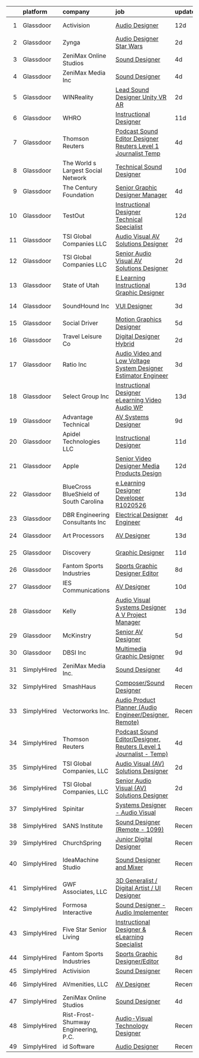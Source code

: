

|    | platform    | company                                | job                                                                                                                                                                                                                                                                                                                                                                                                                                                                                                                                                                                                                                                                                                                                                                                                                                                                                                                                                                                                                                                                                                                                                                                                                                                                                                                                                                                                                                                                                                                                                                                                                                                                                                                      | update_time   | location           |
|---:|:------------|:---------------------------------------|:-------------------------------------------------------------------------------------------------------------------------------------------------------------------------------------------------------------------------------------------------------------------------------------------------------------------------------------------------------------------------------------------------------------------------------------------------------------------------------------------------------------------------------------------------------------------------------------------------------------------------------------------------------------------------------------------------------------------------------------------------------------------------------------------------------------------------------------------------------------------------------------------------------------------------------------------------------------------------------------------------------------------------------------------------------------------------------------------------------------------------------------------------------------------------------------------------------------------------------------------------------------------------------------------------------------------------------------------------------------------------------------------------------------------------------------------------------------------------------------------------------------------------------------------------------------------------------------------------------------------------------------------------------------------------------------------------------------------------|:--------------|:-------------------|
|  1 | Glassdoor   | Activision                             | [Audio Designer](https://www.glassdoor.com/partner/jobListing.htm?pos=121&ao=1136043&s=58&guid=00000181ec08ec5c98d4c6abfe54a00a&src=GD_JOB_AD&t=SR&vt=w&cs=1_9d7269e0&cb=1657522417072&jobListingId=1007969460398&jrtk=3-0-1g7m0hr3tihlm801-1g7m0hr49i6hn800-7c373c23d77b92fb-)                                                                                                                                                                                                                                                                                                                                                                                                                                                                                                                                                                                                                                                                                                                                                                                                                                                                                                                                                                                                                                                                                                                                                                                                                                                                                                                                                                                                                                          | 12d           | Middleton, WI      |
|  2 | Glassdoor   | Zynga                                  | [Audio Designer   Star Wars](https://www.glassdoor.com/partner/jobListing.htm?pos=126&ao=1136043&s=58&guid=00000181ec08ec5c98d4c6abfe54a00a&src=GD_JOB_AD&t=SR&vt=w&cs=1_dc150745&cb=1657522417073&jobListingId=1007993380064&jrtk=3-0-1g7m0hr3tihlm801-1g7m0hr49i6hn800-0fc3e19434bdf110-)                                                                                                                                                                                                                                                                                                                                                                                                                                                                                                                                                                                                                                                                                                                                                                                                                                                                                                                                                                                                                                                                                                                                                                                                                                                                                                                                                                                                                              | 2d            | Austin, TX         |
|  3 | Glassdoor   | ZeniMax Online Studios                 | [Sound Designer](https://www.glassdoor.com/partner/jobListing.htm?pos=112&ao=1136043&s=58&guid=00000181ec08ec5c98d4c6abfe54a00a&src=GD_JOB_AD&t=SR&vt=w&cs=1_c169271e&cb=1657522417072&jobListingId=1007987898183&jrtk=3-0-1g7m0hr3tihlm801-1g7m0hr49i6hn800-24df4d8b56ead997-)                                                                                                                                                                                                                                                                                                                                                                                                                                                                                                                                                                                                                                                                                                                                                                                                                                                                                                                                                                                                                                                                                                                                                                                                                                                                                                                                                                                                                                          | 4d            | Hunt Valley, MD    |
|  4 | Glassdoor   | ZeniMax Media Inc                      | [Sound Designer](https://www.glassdoor.com/partner/jobListing.htm?pos=113&ao=1136043&s=58&guid=00000181ec08ec5c98d4c6abfe54a00a&src=GD_JOB_AD&t=SR&vt=w&cs=1_a9bb98b9&cb=1657522417072&jobListingId=1007988325078&jrtk=3-0-1g7m0hr3tihlm801-1g7m0hr49i6hn800-55614e727ac16db0-)                                                                                                                                                                                                                                                                                                                                                                                                                                                                                                                                                                                                                                                                                                                                                                                                                                                                                                                                                                                                                                                                                                                                                                                                                                                                                                                                                                                                                                          | 4d            | Hunt Valley, MD    |
|  5 | Glassdoor   | WINReality                             | [Lead Sound Designer  Unity  VR AR ](https://www.glassdoor.com/partner/jobListing.htm?pos=114&ao=1136043&s=58&guid=00000181ec08ec5c98d4c6abfe54a00a&src=GD_JOB_AD&t=SR&vt=w&ea=1&cs=1_ff4fa3cb&cb=1657522417072&jobListingId=1007993534336&jrtk=3-0-1g7m0hr3tihlm801-1g7m0hr49i6hn800-5400ce57ad62e762-)                                                                                                                                                                                                                                                                                                                                                                                                                                                                                                                                                                                                                                                                                                                                                                                                                                                                                                                                                                                                                                                                                                                                                                                                                                                                                                                                                                                                                 | 2d            | Austin, TX         |
|  6 | Glassdoor   | WHRO                                   | [Instructional Designer](https://www.glassdoor.com/partner/jobListing.htm?pos=120&ao=1136043&s=58&guid=00000181ec08ec5c98d4c6abfe54a00a&src=GD_JOB_AD&t=SR&vt=w&cs=1_4e8347b4&cb=1657522417072&jobListingId=1007971431373&jrtk=3-0-1g7m0hr3tihlm801-1g7m0hr49i6hn800-ee1c5b8f6d427c8b-)                                                                                                                                                                                                                                                                                                                                                                                                                                                                                                                                                                                                                                                                                                                                                                                                                                                                                                                                                                                                                                                                                                                                                                                                                                                                                                                                                                                                                                  | 11d           | Norfolk, VA        |
|  7 | Glassdoor   | Thomson Reuters                        | [Podcast Sound Editor Designer  Reuters  Level 1 Journalist   Temp ](https://www.glassdoor.com/partner/jobListing.htm?pos=103&ao=1110586&s=58&guid=00000181ec08ec5c98d4c6abfe54a00a&src=GD_JOB_AD&t=SR&vt=w&cs=1_b0b39766&cb=1657522417070&jobListingId=1007988334365&cpc=D3E44275D43A938E&jrtk=3-0-1g7m0hr3tihlm801-1g7m0hr49i6hn800-e8caf184a0c6f5a3--6NYlbfkN0CjNG0qDFC9vBxfUJnRpXh8fasJ_-3AjV6caG0C4DoAxAHUoOIq08mxEzFn-hfPuaxSY-nJjtYRgLlKnxbcWR5ZWD1tD9w45AfG9mMdTWI3bmPp1p4pEn0y8W-QWYFJbU1lRmJv_dQZf_a5a8pB6zAls2mmCx0Amgsti1S7q-iXpzZOWgTXKvm5G0NOmoESc4xMJxuoyGsPDJuUR9xDTPMlMLa0l20tAWm_Y1xo45uFAV-D7L2QYBObQobc6jXlXUH9Ms2eWpOeAZbkT3u-3Mo-l-3c9nrbzj-9tlZoR0U8rLpv_hjJmAyHFcPzY3_CuJx6uR6WsSPSpeqtdSILHb6zEPnCQytwImMpYThqOsH_aMexroT94a3-mcdF1y0G3bvOdvVraDuGIQgFffOpp0_XIZQyEHwYHvL-doB6NReXq7mrQfsm8O-ngRpqBvGdJWScocCY76JNMfMrNFs_-qwHDlqfTf_cp4BYO2IWLvweJHvI2OaIQFYAejVy_yMbPJZtqeLBHsDZnPgQKErB6t_MT2JZCdJyHmLdf-gZc9ZTBc-dPvXK2XkV5uckQvr-hC07XJnwM3DxkqhyHoYlqUNWVY7e1AjNYDUKFP3CbDo_Dao7PRAhrCsxj1_3tOXAr6zRJ7qaX8hzaMr-Psn8L9aaFCXHcXDAJQIgicbIJfrHbJlB8_gf3Kw0lGslYmfNWJSrt46J1JMFlNWNQDwurzwpnuIsyu3cULtSPT_MJoLSScjxAnCa9pMz36Wg_WHwFF_BDCsmrMCKNHefBHy3nVzNFlmJQtn3oLA4d25Vbz9UzUMJnA62_QOeOiGPVij1MXdm7iFt9o4n3VZhyvMQLd50ZfYBiFLZbiuEPKCfeuQCwQaHX6KIjHcaRqWDMPrc5yLe-E-sYJt2CPA_I05FLjsj3MkPxInIi2cXjoJojj0KNUfIDl-JZZMoG8zMWiCTf_-e4hSzxfY0c1hBFVjB4y5EIHrQVipZIrrwi8nsh7hnhR8NIkdcvNAcHYmoalbDiMSo-ej3ZBie9yvabnfoTTuE-I8k0A4AzFt3FZa5TqXw0HNNt93jj7XD23EglGdHxOoktaFvr98l5-pD2N5Wx2wUExw02qAFnS3zUMNUNUGRjM3cSOUEYZ48DVWeEBAU6D1vQxmLNdMNtUTcwDYCiZd5lBW5KhavvdONwnUKfUDovmfQCsJYWOcAk19LYUWEO10zAEfDM06u2H0Aer5pmFgYskpOF_yWbKWmzLSFU9gMUjbcxszFNlGxpLnIU_Bo2yYuRLmxEtJIuAUVYsX0Rtsd) | 4d            | New York, NY       |
|  8 | Glassdoor   | The World s Largest Social Network     | [Technical Sound Designer](https://www.glassdoor.com/partner/jobListing.htm?pos=109&ao=1110586&s=58&guid=00000181ec08ec5c98d4c6abfe54a00a&src=GD_JOB_AD&t=SR&vt=w&ea=1&cs=1_8bd79957&cb=1657522417072&jobListingId=1007975397724&cpc=F4EED0218A761C36&jrtk=3-0-1g7m0hr3tihlm801-1g7m0hr49i6hn800-657842c4e48d542a--6NYlbfkN0DSgjPPcnEdvoK3uuxfISLALE6pB1FR7YSHOr_tSg5_QGIhoz_2VqUepdcKLBLI_zSL88PC2MXrQyC8zo8A0slZtXWrTLKNR985l-7TwPgsBaTyHdWgdVa6eqRVkqmsQUtjxbdpqpAnNBt_oMK_XWkSICRKn7Mk-tJK3MGnscNYTzVTtcjE374sd79vj0yVHnxPWCl0LrPjAJoN-nEveS-fGPzfoLZ25ESJR3RLuh3iw30quj5NTMX_3uKZO4vO46RzfFGpgxySMD8s5uPHoo2p-vCV8zEmsdrq2Z8j_3dz5-l5ejAqWn6MLbTk-vxApL-Drt1UFvxn9plZe6p22HDghu2u6P16HvZQnN5iu9YqO-ZfxXl3MbnKiLLKfFrBbEbVTYpcaIe5bu0FfSPDdOVcr9eOOcfZpCyf6MdjH1T8Jd2vDhoTqGZ60e0O7J3fv-oAbfkXIw7IP4LDMsYmglBgPwRSdxvOtn3059PFwoBEm753olEVRyLzdMYeTBM9bReTB4vMRLlmxxdxneZJumStqL8b1VVYWbpTPIP__fgxv9PZlvmqnqn101b8NBjYOfZTpe3u3NlrSIwS2snSWmlV)                                                                                                                                                                                                                                                                                                                                                                                                                                                                                                                                                                                                                                                                                                                                                                      | 10d           | Los Angeles, CA    |
|  9 | Glassdoor   | The Century Foundation                 | [Senior Graphic Designer Manager](https://www.glassdoor.com/partner/jobListing.htm?pos=124&ao=1136043&s=58&guid=00000181ec08ec5c98d4c6abfe54a00a&src=GD_JOB_AD&t=SR&vt=w&ea=1&cs=1_43dfd098&cb=1657522417073&jobListingId=1007986879590&jrtk=3-0-1g7m0hr3tihlm801-1g7m0hr49i6hn800-a3286ed62dd61305-)                                                                                                                                                                                                                                                                                                                                                                                                                                                                                                                                                                                                                                                                                                                                                                                                                                                                                                                                                                                                                                                                                                                                                                                                                                                                                                                                                                                                                    | 4d            | New York, NY       |
| 10 | Glassdoor   | TestOut                                | [Instructional Designer Technical Specialist](https://www.glassdoor.com/partner/jobListing.htm?pos=106&ao=1110586&s=58&guid=00000181ec08ec5c98d4c6abfe54a00a&src=GD_JOB_AD&t=SR&vt=w&ea=1&cs=1_5d59fe9f&cb=1657522417071&jobListingId=1007968675049&cpc=545C0D17DAD7ABB7&jrtk=3-0-1g7m0hr3tihlm801-1g7m0hr49i6hn800-1380ac97e8268147--6NYlbfkN0DvEm3ZFflYNZDyIfyg5N-cpxjGt5mtAUGKsixrF0JahBY4k2ZO2G0_QOQvzzzovZti6CUZ07yDcSAu22S-eRSPvY7bDzV-S6HY13A6nzDugxOQS6d-bF6ZmzcbMDTfjOITMBTy8dn6cVmHLMezpI4MWgvkVHVg6EWMpyeArA91CCtDMZisLSDsqEhIv6nqasORP5Uu1VwMf_D1x2v_vGc2QPnmZ3gNvidsUBAR8q9wkeaKp1akKa6_PwgzWaCflUtudjZSH6M0n-X4j2Uiaazcp4Xsum4wneP0JK2ez_J7TZeqXCM-8R7t_JCVmPAngCXEXleGkAHud_kNFJOqjM006B0Y4DQzSasIxZfuYxjwZcwEj-fuB1K2F_lKJaMMj4RJS0atNJUni1wJvXrNVvQrm5pLQAACJ2HRZqp2oSvo11kiO6lYZdGUt1q3Jbh7kPRktOcw2yKM5PsRr_PukISoLZfvokj0vKH8HYdXYQr3nIyw7HIeN5gZHo_FzLId43qJ9WGSDvKA8cLoX3XF_Dq_KAu63ikx_NAy17AmFVOL4QtQ62wVD9WsRiUi0Vl3HIQTdV65-SVaqEUr0Q9l1sybgonkPK3QGuw%3D)                                                                                                                                                                                                                                                                                                                                                                                                                                                                                                                                                                                                                                                                                                                                     | 12d           | Pleasant Grove, UT |
| 11 | Glassdoor   | TSI Global Companies  LLC              | [Audio Visual  AV  Solutions Designer](https://www.glassdoor.com/partner/jobListing.htm?pos=101&ao=1110586&s=58&guid=00000181ec08ec5c98d4c6abfe54a00a&src=GD_JOB_AD&t=SR&vt=w&ea=1&cs=1_61cf296a&cb=1657522417070&jobListingId=1007993261181&cpc=3B453408E5782294&jrtk=3-0-1g7m0hr3tihlm801-1g7m0hr49i6hn800-d5cc32c3be7cb3f1--6NYlbfkN0AWNeWD9j0Anv7cu0YAx4MRGy5lC57LhfIKHhakuygoFQXVahOJlnVZR-oq6_nHXj8eruS9QxxIu-gfpQvA8tZQQlEFih3L5Z2TIopFkaDWIbf1YEL6LD7CNq-2Ttcdtoz0X6j9esD3EeHK8I2J0Rs0K7q5MXFHfumRcQFtcnk5NKNDH4-cBcJmwn0I7pC2G6vNaWiUPFmdKzWSpOI0E2t2kwlRgRQdeRBuwiCs3mydsG3TtZnCdJsqxcWXOdDddZB4w4jlqSyuvGz7wXeb8UlM7ksVFR0bYGSx8tvpaj2xd8in_LxojYPCxGjbodOs5KwTjHyGC99Y6D7OeOS85R-3NxhljhsD_-UfgrKmYeXb79wjXq1xFgrxI9NBK17Fd5nTbaIp8BSLH9FxdIOoWz6jSqTUPfXIwmyjgMqSHOBnkeDe0-b_CrM9Br-SBwN8c9CFb4xZAh4M-eTGTIPTvpil2r5cJYiUIVpxMjWdRcmVRY1R-R27KiR8IWmRF7ACEUJOkog0vYGc1g%3D%3D)                                                                                                                                                                                                                                                                                                                                                                                                                                                                                                                                                                                                                                                                                                                                                                                                                              | 2d            | Missouri           |
| 12 | Glassdoor   | TSI Global Companies  LLC              | [Senior Audio Visual  AV  Solutions Designer](https://www.glassdoor.com/partner/jobListing.htm?pos=105&ao=1110586&s=58&guid=00000181ec08ec5c98d4c6abfe54a00a&src=GD_JOB_AD&t=SR&vt=w&ea=1&cs=1_014ca12b&cb=1657522417071&jobListingId=1007993283297&cpc=E5CA8B5EFD9AC7B2&jrtk=3-0-1g7m0hr3tihlm801-1g7m0hr49i6hn800-c9b92e72d4f88530--6NYlbfkN0AWNeWD9j0Anv7cu0YAx4MRGy5lC57LhfIKHhakuygoFQXVahOJlnVZVayl1MwmxdSREEmt8rhtuZg3dC_Y4t9T7kUzH7NMHoBcGBIErNc8U8p8KtysrEKUQEpoG1wpY2ZFRiSfejZi8BmZMPzqsCbhiAPYggDBAMjXwehQ0Dp5grAW0M6o6fZys44FbwwWEnlR-QPSsYK55cx4KAgLkY0-ETPYq7c6-7tphBikGOQLlCAbqT02PyeyxpT_zxi6Ye_9EZsR2UIuu3mbVyk_HV3NyIRTEDWr7P2jPGJXOXKOFw2FiOfKQ5LZy3r3zbYKkZgQbNvgRH3zQzZGNeDvcqe9yavvHtmODJbWnxkcdzNjQN2JtHvsjSrL8WN2L2AEL9V6JAfx6ZkgCF8mYKbx2w3rM3QZon2yVLhmi3ZCl51_CaALIlQ5hYvZhiN_JoHxokpW8_2NCHGZAQnsI0i2y17XqwxUlVB3ezoi5Ry6ro-YpD4T3F9hSPPdu4ZgXv6TkHKafGbel_HMuw%3D%3D)                                                                                                                                                                                                                                                                                                                                                                                                                                                                                                                                                                                                                                                                                                                                                                                                                       | 2d            | Missouri           |
| 13 | Glassdoor   | State of Utah                          | [E Learning Instructional Graphic Designer](https://www.glassdoor.com/partner/jobListing.htm?pos=118&ao=1136043&s=58&guid=00000181ec08ec5c98d4c6abfe54a00a&src=GD_JOB_AD&t=SR&vt=w&cs=1_918a5f4d&cb=1657522417072&jobListingId=1007967268443&jrtk=3-0-1g7m0hr3tihlm801-1g7m0hr49i6hn800-12582fb7fc60c516-)                                                                                                                                                                                                                                                                                                                                                                                                                                                                                                                                                                                                                                                                                                                                                                                                                                                                                                                                                                                                                                                                                                                                                                                                                                                                                                                                                                                                               | 13d           | Salt Lake City, UT |
| 14 | Glassdoor   | SoundHound Inc                         | [VUI Designer](https://www.glassdoor.com/partner/jobListing.htm?pos=116&ao=1136043&s=58&guid=00000181ec08ec5c98d4c6abfe54a00a&src=GD_JOB_AD&t=SR&vt=w&ea=1&cs=1_4c99427b&cb=1657522417072&jobListingId=1007991174035&jrtk=3-0-1g7m0hr3tihlm801-1g7m0hr49i6hn800-a3597de432b60e1b-)                                                                                                                                                                                                                                                                                                                                                                                                                                                                                                                                                                                                                                                                                                                                                                                                                                                                                                                                                                                                                                                                                                                                                                                                                                                                                                                                                                                                                                       | 3d            | Santa Clara, CA    |
| 15 | Glassdoor   | Social Driver                          | [Motion Graphics Designer](https://www.glassdoor.com/partner/jobListing.htm?pos=119&ao=1136043&s=58&guid=00000181ec08ec5c98d4c6abfe54a00a&src=GD_JOB_AD&t=SR&vt=w&ea=1&cs=1_5804546c&cb=1657522417072&jobListingId=1007986179722&jrtk=3-0-1g7m0hr3tihlm801-1g7m0hr49i6hn800-ff230f3f3767e2a5-)                                                                                                                                                                                                                                                                                                                                                                                                                                                                                                                                                                                                                                                                                                                                                                                                                                                                                                                                                                                                                                                                                                                                                                                                                                                                                                                                                                                                                           | 5d            | Chicago, IL        |
| 16 | Glassdoor   | Travel   Leisure Co                    | [Digital Designer  Hybrid ](https://www.glassdoor.com/partner/jobListing.htm?pos=117&ao=1136043&s=58&guid=00000181ec08ec5c98d4c6abfe54a00a&src=GD_JOB_AD&t=SR&vt=w&cs=1_ccbd7e09&cb=1657522417072&jobListingId=1007993327869&jrtk=3-0-1g7m0hr3tihlm801-1g7m0hr49i6hn800-fe84b9874b2caaef-)                                                                                                                                                                                                                                                                                                                                                                                                                                                                                                                                                                                                                                                                                                                                                                                                                                                                                                                                                                                                                                                                                                                                                                                                                                                                                                                                                                                                                               | 2d            | Orlando, FL        |
| 17 | Glassdoor   | Ratio Inc                              | [Audio Video and Low Voltage System Designer  Estimator  Engineer](https://www.glassdoor.com/partner/jobListing.htm?pos=104&ao=1110586&s=58&guid=00000181ec08ec5c98d4c6abfe54a00a&src=GD_JOB_AD&t=SR&vt=w&ea=1&cs=1_16b63013&cb=1657522417071&jobListingId=1007990573933&cpc=A1E2D04CAB10975F&jrtk=3-0-1g7m0hr3tihlm801-1g7m0hr49i6hn800-a22815fcd649ceed--6NYlbfkN0DLxniXb9xd09bch3T7EymxCrgj1jiT2kSu__xrmi42oF6tRRjGLgy9CSCUvlu0o-G0f9mP3vXOY25QFtPpOgKZRLLJv-Wzl2jZDDJN7VD9xffB-warem3eXA0nhYC6MxajdbDhS4OuVwx3kRH1U4zCgroOa4MZ6m1JcZM3n5e4HfMar1NEX1Zic41PscWSc_sSJc5v4t_b-qrTvi0p_VjliEiXvCLU-Fh-9y-Jar2b8XHZrcEE2s4bLWKaSeGSWxXoTwmSAWeSsBqVq6ChhFn-gMAQe8i5ZxdfXjF2kswW5h3YAujZ9OJq_0KMRG4M5UARrI9piP0_AaINgdHsejZLIQ1cA17585UVtdqsfLkbuVMlFHvNfnINfZqG7bs-0AWy4Je4rPGqbUUAX9Ai72-Wzh6gVTtfk0ebOFb4JTrJb8BTrYySIwHJ4XMKv4tXkKJOrdSIMEPGbpCvfPpDWO3zDRcKaATQBmD98zihojB0N7GJXWx9U66DKXhdMH3AGW_vrAeMMtQ6X7n5wl6YVWn8I2mRcc1IOzHvZMSYSqx2-OJKvMvxFO_nrDcnTvKlkes%3D)                                                                                                                                                                                                                                                                                                                                                                                                                                                                                                                                                                                                                                                                                                                                                | 3d            | Farmington, UT     |
| 18 | Glassdoor   | Select Group Inc                       | [Instructional Designer  eLearning  Video Audio    WP](https://www.glassdoor.com/partner/jobListing.htm?pos=107&ao=1110586&s=58&guid=00000181ec08ec5c98d4c6abfe54a00a&src=GD_JOB_AD&t=SR&vt=w&ea=1&cs=1_367f730a&cb=1657522417071&jobListingId=1007965743112&cpc=AECEB822CA110EBC&jrtk=3-0-1g7m0hr3tihlm801-1g7m0hr49i6hn800-975253586d041dc0--6NYlbfkN0Bcn-ADAbRvyrq3DH3YqD1gQOSfU_zTPvvfh0XXiz3pBAa41gXbEVBKQgVaXyt5edISc9bqP53tRPLteqUh4QwbmKEwD0Ly9LIynFhKlkBBOX1urAMP3goMqmB7FsCw1DJLToJjJKgdA2XxFUBlOvaRm9kvNxg5nSULJZu9Z2BIzm6NqSMg2xrFSVQ-cVV53aXx8JHshlsSt_xWpnZlX_Ab1MdhfORUN9qigKj93zFvtV3h9T9Mq-X0ceQAC7BVJ-qxGsUo5VoAePJLJ-iplmK3ZVAncNu1jiYW8FZwmDc8r6mHUDw4X_dNwzxYZ1TIJzHGMJoroZc1S1bbIeSJTERDla3ydlsmH-pfN-UiYzViEiqikDjx48gI2sJGpt_KHTPaJX3AWbft12IfaE8VyiP6cd2cpY72ia6BGODLRqpi0yNt_5575bTK6MM6-OGcyTqjyKzURIrUz2zHHu_RiT3NIt_4eaJQKgs7Ujly7UaA7Qq6eMEQ1SKvtHD4IBNGdsyIghfaPDAeCQ%3D%3D)                                                                                                                                                                                                                                                                                                                                                                                                                                                                                                                                                                                                                                                                                                                                                                                                              | 13d           | White Plains, NY   |
| 19 | Glassdoor   | Advantage Technical                    | [AV Systems Designer](https://www.glassdoor.com/partner/jobListing.htm?pos=110&ao=1110586&s=58&guid=00000181ec08ec5c98d4c6abfe54a00a&src=GD_JOB_AD&t=SR&vt=w&ea=1&cs=1_24a3971e&cb=1657522417072&jobListingId=1007977363508&cpc=48B9F4758953335C&jrtk=3-0-1g7m0hr3tihlm801-1g7m0hr49i6hn800-0d648a499f3c8bd0--6NYlbfkN0CQRQ3eiV4YWjrRS1ho7HVQ9JO8v6Fb3eU0yDOJbdOiEguntuRlpE4-_N6DYLNj-GqhBku8oZcW0HlUxZShoWJeeNFdMJsRJTbJyn-3XNHA3Zd9y2JV5V6xqLj5pIjmG6U3qU12DkOy4CPo6EKOnw8P-y1TlN935dvuYLJ3GZWAgwHS94vS-TBqWhICfG-DGU1ZBkQ_NWgWnwRM7YKEg85dxXxHnZQ3holOLcVknKNKfBY3Nt6npTcqdTC0Ct6hAHvpC6TghLRvIaTMvXUkoMPwXPUHG6MGuqf7s1BokE13U7OgrVXrnMbeRoXaCTkNPlzdnUu2t2ZEjgfKGg1SocyXDf9jnjsv8AkW_BGkXQHu0wkfXsJnsxZMdZHteaDtMzbmtZXYPYc_Ftc06U4RNaMdppMDfPMtexT707IDGdETdNQK8dIFOzT4-thBC9C1AA-ZA7vxekhfcZlalKNMvvO2q5KNlnRHFhgCjtXgmeAqMsXvONU_lKNBWbTtOuqB-GDjjxAInRI9QsStXdEmTq3uw-ar2EXgyyTFbv8YOZ5fEq26S5VRLEX6N34AFJTBbRU%3D)                                                                                                                                                                                                                                                                                                                                                                                                                                                                                                                                                                                                                                                                                                                                                                                             | 9d            | La Mirada, CA      |
| 20 | Glassdoor   | Apidel Technologies LLC                | [Instructional Designer](https://www.glassdoor.com/partner/jobListing.htm?pos=111&ao=1110586&s=58&guid=00000181ec08ec5c98d4c6abfe54a00a&src=GD_JOB_AD&t=SR&vt=w&ea=1&cs=1_1c29f48e&cb=1657522417072&jobListingId=1007971104086&cpc=2CAED5C921A5F994&jrtk=3-0-1g7m0hr3tihlm801-1g7m0hr49i6hn800-583f81cd50bf5307--6NYlbfkN0C-xuqgdbktDILJoi_o42Ntwte-sxNwJl4lq25EOjgqY9QdTvxhiZuU73FoiVdnOk67AFNhSwXEKeU8VomMq9-WoAYp5zjqkcrAK-K0vaxqpFj3po317ALNWRDpIE85n8UwQeVoqazViByOJpOpVErO53en1PsjkDvOr-T8nMu9ZjIddfBnI6ABy1L6psMvJJIkBeSK1Vwvo905A_4rllA6eKDzyOiWXz_Rhf9g4VqAgTo0ixlRjnt6AG0cjA1b4vQsvsNq7TAAyhUl7HUw8rR6xD4_wJN9geBz_T5wLLFOQel6etbrr1GX4XpZBZnU7EeJx-eaL4nmqALE0IrvsNRMIvAYNeigsGbOZu01YI8OlABmTg3r5kHT31V1DF1DtAAjSGAu1NA3Tzd_XRF-YgcorCnunLWqux0MYShdoyzUauQjlw5mkslBLNkLBulRQiDZJnSrYkjXn664T46fZ0XX9XHEeilu1H2SY-RMJWID1E_Op9pe2xoPkB536e1SAOM%3D)                                                                                                                                                                                                                                                                                                                                                                                                                                                                                                                                                                                                                                                                                                                                                                                                                                                          | 11d           | Chandler, AZ       |
| 21 | Glassdoor   | Apple                                  | [Senior Video Designer  Media Products Design](https://www.glassdoor.com/partner/jobListing.htm?pos=128&ao=1136043&s=58&guid=00000181ec08ec5c98d4c6abfe54a00a&src=GD_JOB_AD&t=SR&vt=w&cs=1_61de6bd0&cb=1657522417078&jobListingId=1007968251103&jrtk=3-0-1g7m0hr3tihlm801-1g7m0hr49i6hn800-a25ec4cb75015387-)                                                                                                                                                                                                                                                                                                                                                                                                                                                                                                                                                                                                                                                                                                                                                                                                                                                                                                                                                                                                                                                                                                                                                                                                                                                                                                                                                                                                            | 12d           | Culver City, CA    |
| 22 | Glassdoor   | BlueCross BlueShield of South Carolina | [e Learning Designer Developer R1020526](https://www.glassdoor.com/partner/jobListing.htm?pos=127&ao=1136043&s=58&guid=00000181ec08ec5c98d4c6abfe54a00a&src=GD_JOB_AD&t=SR&vt=w&ea=1&cs=1_b40916c9&cb=1657522417073&jobListingId=1007966736118&jrtk=3-0-1g7m0hr3tihlm801-1g7m0hr49i6hn800-6a5a11bb0b42aaf1-)                                                                                                                                                                                                                                                                                                                                                                                                                                                                                                                                                                                                                                                                                                                                                                                                                                                                                                                                                                                                                                                                                                                                                                                                                                                                                                                                                                                                             | 13d           | Columbia, SC       |
| 23 | Glassdoor   | DBR Engineering Consultants  Inc       | [Electrical Designer  Engineer](https://www.glassdoor.com/partner/jobListing.htm?pos=129&ao=1136043&s=58&guid=00000181ec08ec5c98d4c6abfe54a00a&src=GD_JOB_AD&t=SR&vt=w&ea=1&cs=1_e8eac1bf&cb=1657522417078&jobListingId=1007987114856&jrtk=3-0-1g7m0hr3tihlm801-1g7m0hr49i6hn800-30f42834620e79fd-)                                                                                                                                                                                                                                                                                                                                                                                                                                                                                                                                                                                                                                                                                                                                                                                                                                                                                                                                                                                                                                                                                                                                                                                                                                                                                                                                                                                                                      | 4d            | Houston, TX        |
| 24 | Glassdoor   | Art Processors                         | [AV Designer](https://www.glassdoor.com/partner/jobListing.htm?pos=122&ao=1136043&s=58&guid=00000181ec08ec5c98d4c6abfe54a00a&src=GD_JOB_AD&t=SR&vt=w&ea=1&cs=1_62103f11&cb=1657522417072&jobListingId=1007967357069&jrtk=3-0-1g7m0hr3tihlm801-1g7m0hr49i6hn800-c82ea908b8b6a1b5-)                                                                                                                                                                                                                                                                                                                                                                                                                                                                                                                                                                                                                                                                                                                                                                                                                                                                                                                                                                                                                                                                                                                                                                                                                                                                                                                                                                                                                                        | 13d           | New York, NY       |
| 25 | Glassdoor   | Discovery                              | [Graphic Designer](https://www.glassdoor.com/partner/jobListing.htm?pos=123&ao=1136043&s=58&guid=00000181ec08ec5c98d4c6abfe54a00a&src=GD_JOB_AD&t=SR&vt=w&ea=1&cs=1_1ef2d6da&cb=1657522417072&jobListingId=1007970829026&jrtk=3-0-1g7m0hr3tihlm801-1g7m0hr49i6hn800-3260284daed292f5-)                                                                                                                                                                                                                                                                                                                                                                                                                                                                                                                                                                                                                                                                                                                                                                                                                                                                                                                                                                                                                                                                                                                                                                                                                                                                                                                                                                                                                                   | 11d           | New York, NY       |
| 26 | Glassdoor   | Fantom Sports Industries               | [Sports Graphic Designer Editor](https://www.glassdoor.com/partner/jobListing.htm?pos=115&ao=1136043&s=58&guid=00000181ec08ec5c98d4c6abfe54a00a&src=GD_JOB_AD&t=SR&vt=w&ea=1&cs=1_a9b31565&cb=1657522417072&jobListingId=1007979023794&jrtk=3-0-1g7m0hr3tihlm801-1g7m0hr49i6hn800-6522354e8938f0b7-)                                                                                                                                                                                                                                                                                                                                                                                                                                                                                                                                                                                                                                                                                                                                                                                                                                                                                                                                                                                                                                                                                                                                                                                                                                                                                                                                                                                                                     | 8d            | Remote             |
| 27 | Glassdoor   | IES Communications                     | [AV Designer](https://www.glassdoor.com/partner/jobListing.htm?pos=130&ao=1136043&s=58&guid=00000181ec08ec5c98d4c6abfe54a00a&src=GD_JOB_AD&t=SR&vt=w&cs=1_e4a5af65&cb=1657522417078&jobListingId=1007972692749&jrtk=3-0-1g7m0hr3tihlm801-1g7m0hr49i6hn800-43051f4430f2355b-)                                                                                                                                                                                                                                                                                                                                                                                                                                                                                                                                                                                                                                                                                                                                                                                                                                                                                                                                                                                                                                                                                                                                                                                                                                                                                                                                                                                                                                             | 10d           | Tempe, AZ          |
| 28 | Glassdoor   | Kelly                                  | [Audio Visual Systems Designer   A V Project Manager](https://www.glassdoor.com/partner/jobListing.htm?pos=108&ao=1110586&s=58&guid=00000181ec08ec5c98d4c6abfe54a00a&src=GD_JOB_AD&t=SR&vt=w&cs=1_439cb418&cb=1657522417071&jobListingId=1007967259285&cpc=883DC43018083D9A&jrtk=3-0-1g7m0hr3tihlm801-1g7m0hr49i6hn800-50f2a3af29f2ec56--6NYlbfkN0D6qFSVCaa8tXn-rJ3OcXif2lPyFmwsE2iZBGE4YLg1gz3DzxANTQL2R188vJaRnaf58c-AGt8qGZk-LzU-543hy-BT8gNK6lhdMDAnfklngrbOxOX4eEHcXOFe1kJtWwNUu-UEsWNIShICIp4jppLpbQTH4gWnOZXQErcw_rBQqP0kGStH6HMnjb-8cA64uZF4LNBtjEd3InCoZCQ5cjXipcFJeGlryp5h4Q1NhaxYUv8ahblHcPO0AHRNvUIGGUwHolXIySJB2cnZaiBZKmQ9sH8_iGNdlLa4YcBTxqBPiHH9MrOtEyJo4usX5DJyxAS8epU-QkPl7pChbWvLFgCvyGehohj9QOl58cQnoS4XpV4feMakYVBn5GUKUYhqJzK8qDwXBKU0lnWu3a1j-5GH464mZWtbgaFulA0c2HmILjdJDBYBqmzwvdYpon3xT_ohV43mXXrc9jifc8dtQzSuAtJkSf-gd237ssU8EtsPej_WfAdiBhR0f7G9-7l4QZB0hqAX-JYP1RXMub8rVNijpT9btuXtPAhFbgrxJvSM5LgATBzvUesuLCfWO0mHLvhQosjC9V-D41KC1VVlqfEXml01Wqg6mAIboLD-8BbQxmblvd02mpHAeywDOwz4W_nHRc6fGwvgkr-oqaJIjKiqjhav5wKg2sXw5T301dIBuVkzudmoAsh1Hjqx8RD2MhQ5o7FsZtwMBI0Au95jXuh4O3PbKIffldVLYtyTntXQ3EakTFwHyXakdvKZ37D108SxlnJ9-_Eniweude27FjKneS0jf1i_cFEj-GsyJzPa2mUAhIoa_A5uY3ik9Jdw9p4J7OM0RkDSH9z4931dIVqWcQyQM0jL7k3t4iqmWfRqtns8rr_DUj9q8Op_7DoyXp2sGlq5feYXQL1Bc33gON9QmiQdkSV-xhn60tLPyMTEHT-fu_DPCwx0Dt0fNZ4q6KnOBmCVuYGfJuOCdR5F8Bg8Uxh3h2zFKtAQ1xdEpgzX08JVuqBu353_iQz1kFDvuH_AV6WUBRKOkpAbKHxmxBwUQdhgx6PlACkrB0phIJVp97ZW7V8bvSD8OuZrQWYrk3d5En4CejjQEGkEwmBTK8njJWggW1wSXFmnlMn5DQrMxNLwY0jnQtYM0OBMgQvtKaMQ8vbkwngZ8LECJtR5B7VMZUirgu5sq3u0W8AsxREMdvGCVrmk3Q7rUQHnYPRTzsc%3D)                                                                                                  | 13d           | Austin, TX         |
| 29 | Glassdoor   | McKinstry                              | [Senior AV Designer](https://www.glassdoor.com/partner/jobListing.htm?pos=125&ao=1136043&s=58&guid=00000181ec08ec5c98d4c6abfe54a00a&src=GD_JOB_AD&t=SR&vt=w&cs=1_ec503c95&cb=1657522417073&jobListingId=1007985022233&jrtk=3-0-1g7m0hr3tihlm801-1g7m0hr49i6hn800-fcb614ff601643cc-)                                                                                                                                                                                                                                                                                                                                                                                                                                                                                                                                                                                                                                                                                                                                                                                                                                                                                                                                                                                                                                                                                                                                                                                                                                                                                                                                                                                                                                      | 5d            | Seattle, WA        |
| 30 | Glassdoor   | DBSI  Inc                              | [Multimedia Graphic Designer](https://www.glassdoor.com/partner/jobListing.htm?pos=102&ao=1110586&s=58&guid=00000181ec08ec5c98d4c6abfe54a00a&src=GD_JOB_AD&t=SR&vt=w&ea=1&cs=1_00711513&cb=1657522417070&jobListingId=1007977612107&cpc=0A88B0016E52E137&jrtk=3-0-1g7m0hr3tihlm801-1g7m0hr49i6hn800-ab8cb408dc8ec8ee--6NYlbfkN0Cd5ZvLdai7cR0fypH5_WiGezUQesq24dbKuF0ly35ya5O8NkFj-qrjHekX1qTEaujUQz7JzP0u73o11OglWDU9juGNe-SK2whTqe1itlkyB7FVMauAdYzCeErfPuy-469n-_Fr4tmTISR6fSRpJ3_MBKRwKQfSoUHqi2pSF-JZo4_hsf3xWMg6kvfyst4yhDf0hPlyfgauEFhTMxiNcihjENTNZJv1NftAXXGXJtcC2AUi_ErOQyCfZeLBq_XZ-cSCTbo5yEUsBRmEmSrBqyDQWuuT6GcsfRBzzWNUBzH8fEf2hbk4UYSudAGU6HeG8s_LfcDN3ejeDSSpbLsp1goy1Wkej6gK1VgXEj299ijA1CrQS5BcoAwxlMbaxWGK84iaV-Jyg7M8LYvG9yJH6TkdkjiW268r45egLOcF22JkUya8Fjo1hZ_aoNxpEixx9a2hRiNZ0TW3vZ72Y1uw8Yk7_yt24kfJqC1NiN1BYtOSLgg-HujXor3V43WCy36cg8ogAwBgJcA_AA%3D%3D)                                                                                                                                                                                                                                                                                                                                                                                                                                                                                                                                                                                                                                                                                                                                                                                                                                       | 9d            | Chandler, AZ       |
| 31 | SimplyHired | ZeniMax Media Inc.                     | [Sound Designer](https://www.simplyhired.com/job/GqzCmVyjraA7eA_QKeIN6jFMgdfz-iNC9_SDD75S0gcmQzfsZxbF8Q?q=sound+designer)                                                                                                                                                                                                                                                                                                                                                                                                                                                                                                                                                                                                                                                                                                                                                                                                                                                                                                                                                                                                                                                                                                                                                                                                                                                                                                                                                                                                                                                                                                                                                                                                | 4d            | Hunt Valley, MD    |
| 32 | SimplyHired | SmashHaus                              | [Composer/Sound Designer](https://www.simplyhired.com/job/5TV44fqNq9OE9PTw8D83ASmeufu-2onYgJ8O5l4Y0t9TzOHHgUVKrQ?q=sound+designer)                                                                                                                                                                                                                                                                                                                                                                                                                                                                                                                                                                                                                                                                                                                                                                                                                                                                                                                                                                                                                                                                                                                                                                                                                                                                                                                                                                                                                                                                                                                                                                                       | Recently      | Remote             |
| 33 | SimplyHired | Vectorworks Inc.                       | [Audio Product Planner (Audio Engineer/Designer, Remote)](https://www.simplyhired.com/job/E5uA4eEtjE3Tya_IrOpPKicSbSUt30SxoOGrwiAQ-0BqUuKs5xj0gw?q=sound+designer)                                                                                                                                                                                                                                                                                                                                                                                                                                                                                                                                                                                                                                                                                                                                                                                                                                                                                                                                                                                                                                                                                                                                                                                                                                                                                                                                                                                                                                                                                                                                                       | Recently      | United States      |
| 34 | SimplyHired | Thomson Reuters                        | [Podcast Sound Editor/Designer, Reuters (Level 1 Journalist - Temp)](https://www.simplyhired.com/job/uG-XthcUGLXnvuEzIlGytwXEKmlli3kPZ-eKAScvB6T34fnayI1PJg?q=sound+designer)                                                                                                                                                                                                                                                                                                                                                                                                                                                                                                                                                                                                                                                                                                                                                                                                                                                                                                                                                                                                                                                                                                                                                                                                                                                                                                                                                                                                                                                                                                                                            | 4d            | New York, NY       |
| 35 | SimplyHired | TSI Global Companies, LLC              | [Audio Visual (AV) Solutions Designer](https://www.simplyhired.com/job/Q2PwGUeatyN7TTeCTc5KE-IzzONgxeRHLFwJPZMZP55Yiozcm9vaOg?q=sound+designer)                                                                                                                                                                                                                                                                                                                                                                                                                                                                                                                                                                                                                                                                                                                                                                                                                                                                                                                                                                                                                                                                                                                                                                                                                                                                                                                                                                                                                                                                                                                                                                          | 2d            | Missouri           |
| 36 | SimplyHired | TSI Global Companies, LLC              | [Senior Audio Visual (AV) Solutions Designer](https://www.simplyhired.com/job/gC6BuW-HQkJg4Bj-NQWe2TEtTghx8upV1Lb7O71-Bjc9jAWZajwdSw?q=sound+designer)                                                                                                                                                                                                                                                                                                                                                                                                                                                                                                                                                                                                                                                                                                                                                                                                                                                                                                                                                                                                                                                                                                                                                                                                                                                                                                                                                                                                                                                                                                                                                                   | 2d            | Missouri           |
| 37 | SimplyHired | Spinitar                               | [Systems Designer - Audio Visual](https://www.simplyhired.com/job/Rf_MBztlpg8b4oGgjN40NxMLKT9qBqXNwSwfuEZKuiui9BeMc9eQQQ?q=sound+designer)                                                                                                                                                                                                                                                                                                                                                                                                                                                                                                                                                                                                                                                                                                                                                                                                                                                                                                                                                                                                                                                                                                                                                                                                                                                                                                                                                                                                                                                                                                                                                                               | Recently      | Tempe, AZ          |
| 38 | SimplyHired | SANS Institute                         | [Sound Designer (Remote - 1099)](https://www.simplyhired.com/job/l5XtJmV5Za5NPAoCY67pJ8osv7Dd9cygFT5KvUQHRZZ5LCw9cI7qOA?q=sound+designer)                                                                                                                                                                                                                                                                                                                                                                                                                                                                                                                                                                                                                                                                                                                                                                                                                                                                                                                                                                                                                                                                                                                                                                                                                                                                                                                                                                                                                                                                                                                                                                                | Recently      | Bethesda, MD       |
| 39 | SimplyHired | ChurchSpring                           | [Junior Digital Designer](https://www.simplyhired.com/job/8NJmTABuGgYobc7cHwzfvWYHi5qQHS0dCDUQky0ME1QuNsihzqKypQ?q=sound+designer)                                                                                                                                                                                                                                                                                                                                                                                                                                                                                                                                                                                                                                                                                                                                                                                                                                                                                                                                                                                                                                                                                                                                                                                                                                                                                                                                                                                                                                                                                                                                                                                       | Recently      | Remote             |
| 40 | SimplyHired | IdeaMachine Studio                     | [Sound Designer and Mixer](https://www.simplyhired.com/job/3_cnKWbKCzfz8K406esix9aXeGkS2iLw6vp3jwYHfDLUWBO0TV9GDQ?q=sound+designer)                                                                                                                                                                                                                                                                                                                                                                                                                                                                                                                                                                                                                                                                                                                                                                                                                                                                                                                                                                                                                                                                                                                                                                                                                                                                                                                                                                                                                                                                                                                                                                                      | Recently      | San Francisco, CA  |
| 41 | SimplyHired | GWF Associates, LLC                    | [3D Generalist / Digital Artist / UI Designer](https://www.simplyhired.com/job/eYdhfRS3owY_un3moSfyoYLIQJpd_uXGThEidDAcVM8G0hIoUb-jVQ?q=sound+designer)                                                                                                                                                                                                                                                                                                                                                                                                                                                                                                                                                                                                                                                                                                                                                                                                                                                                                                                                                                                                                                                                                                                                                                                                                                                                                                                                                                                                                                                                                                                                                                  | Recently      | Tinton Falls, NJ   |
| 42 | SimplyHired | Formosa Interactive                    | [Sound Designer - Audio Implementer](https://www.simplyhired.com/job/E63_BRjyLumhk01Bv7mOuaoR0vafXGhLD-NTsS2e6CEpoHi4FvqYnw?q=sound+designer)                                                                                                                                                                                                                                                                                                                                                                                                                                                                                                                                                                                                                                                                                                                                                                                                                                                                                                                                                                                                                                                                                                                                                                                                                                                                                                                                                                                                                                                                                                                                                                            | Recently      | Burbank, CA        |
| 43 | SimplyHired | Five Star Senior Living                | [Instructional Designer & eLearning Specialist](https://www.simplyhired.com/job/oTZPL1wWK2cmOqji4vswi4vj0YGDnK7OTqW_Mj_7zFv6d-Vi6eIF7Q?q=sound+designer)                                                                                                                                                                                                                                                                                                                                                                                                                                                                                                                                                                                                                                                                                                                                                                                                                                                                                                                                                                                                                                                                                                                                                                                                                                                                                                                                                                                                                                                                                                                                                                 | Recently      | Newton, MA         |
| 44 | SimplyHired | Fantom Sports Industries               | [Sports Graphic Designer/Editor](https://www.simplyhired.com/job/n2iANPBrr36y2G0ZAUbt6wkOUxxkSrHUDsfdVRf64_zEs1RuXSZMdg?q=sound+designer)                                                                                                                                                                                                                                                                                                                                                                                                                                                                                                                                                                                                                                                                                                                                                                                                                                                                                                                                                                                                                                                                                                                                                                                                                                                                                                                                                                                                                                                                                                                                                                                | 8d            | Remote             |
| 45 | SimplyHired | Activision                             | [Sound Designer](https://www.simplyhired.com/job/i7qlcqa6pP-srEpgyNNEjRvZmW5tDc8R6vUqXUq0hP94Ee2Cl5AgeQ?q=sound+designer)                                                                                                                                                                                                                                                                                                                                                                                                                                                                                                                                                                                                                                                                                                                                                                                                                                                                                                                                                                                                                                                                                                                                                                                                                                                                                                                                                                                                                                                                                                                                                                                                | Recently      | Austin, TX         |
| 46 | SimplyHired | AVmenities, LLC                        | [AV Designer](https://www.simplyhired.com/job/bnrybS56-pqE-H12dIBqV3NFMhNBdh-TiHwtBbI7RUPV6YPeVjzO8w?q=sound+designer)                                                                                                                                                                                                                                                                                                                                                                                                                                                                                                                                                                                                                                                                                                                                                                                                                                                                                                                                                                                                                                                                                                                                                                                                                                                                                                                                                                                                                                                                                                                                                                                                   | Recently      | Marshall, VA       |
| 47 | SimplyHired | ZeniMax Online Studios                 | [Sound Designer](https://www.simplyhired.com/job/f9irH53AftSo5CFAcz4vrVeB0Dow8_vUkdNzrk1ktKdq7GI-stl2BQ?q=sound+designer)                                                                                                                                                                                                                                                                                                                                                                                                                                                                                                                                                                                                                                                                                                                                                                                                                                                                                                                                                                                                                                                                                                                                                                                                                                                                                                                                                                                                                                                                                                                                                                                                | 4d            | Hunt Valley, MD    |
| 48 | SimplyHired | Rist-Frost-Shumway Engineering, P.C.   | [Audio-Visual Technology Designer](https://www.simplyhired.com/job/TaQpqeyaDhhSxCQc-yNKriYaNHEEsVYqe9QAMiRkiiNXWWMq6gdbAg?q=sound+designer)                                                                                                                                                                                                                                                                                                                                                                                                                                                                                                                                                                                                                                                                                                                                                                                                                                                                                                                                                                                                                                                                                                                                                                                                                                                                                                                                                                                                                                                                                                                                                                              | Recently      | Portland, ME       |
| 49 | SimplyHired | id Software                            | [Audio Designer](https://www.simplyhired.com/job/gB0yU3nxl3ch6228VMfu_96Lwg0M3C4WDa-aAJBT-hErZzz29yOL8w?q=sound+designer)                                                                                                                                                                                                                                                                                                                                                                                                                                                                                                                                                                                                                                                                                                                                                                                                                                                                                                                                                                                                                                                                                                                                                                                                                                                                                                                                                                                                                                                                                                                                                                                                | Recently      | Dallas, TX         |